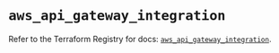 # `aws_api_gateway_integration`

Refer to the Terraform Registry for docs: [`aws_api_gateway_integration`](https://registry.terraform.io/providers/hashicorp/aws/6.3.0/docs/resources/api_gateway_integration).
